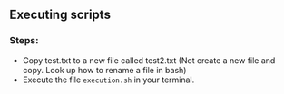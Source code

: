 ## Executing scripts

### Steps:

- Copy test.txt to a new file called test2.txt (Not create a new file and copy. Look up how to rename a file in bash)
- Execute the file `execution.sh` in your terminal.